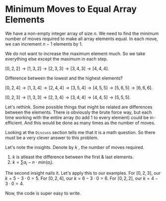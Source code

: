 # Minimum Moves to Equal Array Elements

We have a non-empty integer array of size $n$. We need to find the minimum number of moves required to make all array elements equal. In each move, we can increment $n-1$ elements by $1$.

We do not want to increase the maximum element much. So we take everything else except the maximum in each step. 

$[0,2,2] \rightarrow [1,3,2] \rightarrow [2,3,3] \rightarrow [3,4,3] \rightarrow [4,4,4]$.

Difference between the lowest and the highest elements?

$[0,2,4] \rightarrow [1,3,4] \rightarrow [2,4,4] \rightarrow [3,5,4] \rightarrow [4,5,5] \rightarrow [5,6,5] \rightarrow [6,6,6]$.

$[0,2,3] \rightarrow [1,3,3] \rightarrow [2,3,4] \rightarrow [3,4,4] \rightarrow [4,4,5] \rightarrow [5,5,5]$.

Let's rethink. Some possible things that might be related are differences between the elements. There is obviously the brute force way, but each time working with the entire array (to add $1$ to every element) could be in-efficient. And this would be done as many times as the number of moves.

Looking at the `Discuss` section tells me that it is a math question. So there must be a very clever answer to this problem.

Let's note the insights. Denote by $k$ , the number of moves required.

1. $k$ is atleast the difference between the first & last elements.
2. $k=\sum{a_i} - n\cdot min(a_i)$.

The second insight nails it. Let's apply this to our examples. For $[0,2,3]$, our $k=5-3\cdot 0=5$. For $[0,2,4]$, our $k=6-3\cdot0=6$. For $[0,2,2]$, our $k=4-3\cdot0=4$.

Now, the code is super easy to write.